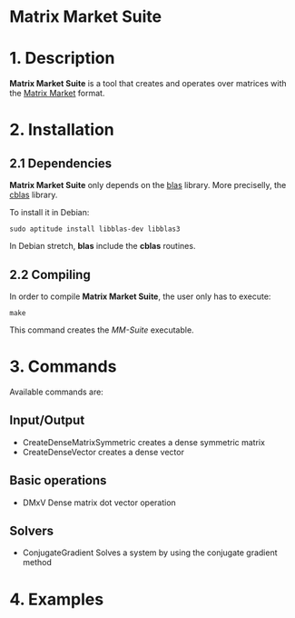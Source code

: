 # Matrix Market Suite

# 1. Description
**Matrix Market Suite** is a tool that creates and operates over matrices with the [Matrix Market][1] format.

# 2. Installation
## 2.1 Dependencies
**Matrix Market Suite** only depends on the [blas][2] library. More preciselly, the [cblas][3] library.

To install it in Debian:

	sudo aptitude install libblas-dev libblas3
	
In Debian stretch, **blas** include the **cblas** routines.

## 2.2 Compiling
In order to compile **Matrix Market Suite**, the user only has to execute:

	make
	
This command creates the *MM-Suite* executable.

# 3. Commands

Available commands are:

## Input/Output
* CreateDenseMatrixSymmetric            creates a dense symmetric matrix
* CreateDenseVector                     creates a dense vector

## Basic operations
* DMxV                                  Dense matrix dot vector operation

## Solvers
* ConjugateGradient                     Solves a system by using the conjugate gradient method


# 4. Examples



[1]: http://math.nist.gov/MatrixMarket/
[2]: http://www.netlib.org/blas/
[3]: http://www.netlib.org/blas/#_cblas
